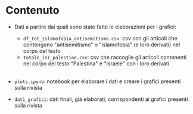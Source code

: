 # Contenuto

- Dati a partire dai quali sono state fatte le elaborazioni per i grafici: 

    - `df_tot_islamofobia_antisemitismo.csv`: csv con gli articoli che contengono "antisemitismo" o "islamofobia" (e loro derivati) nel corpo del testo
    - `totale_isr_palestine.csv`: csv che raccoglie gli articoli contenenti nel corpo del testo "Palestina" e "Israele" con i loro derivati
<br><br>
- `plots.ipynb`: notebook per elaborare i dati e creare i grafici presenti sulla rivista
- `dati_grafici`: dati finali, già elaborati, corrispondenti ai grafici presenti sulla rivista